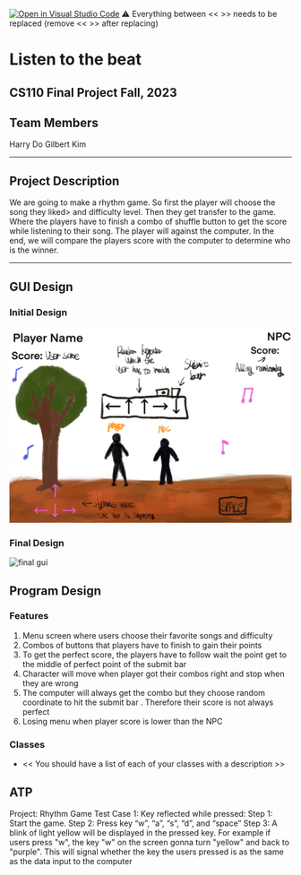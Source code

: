 [![Open in Visual Studio Code](https://classroom.github.com/assets/open-in-vscode-718a45dd9cf7e7f842a935f5ebbe5719a5e09af4491e668f4dbf3b35d5cca122.svg)](https://classroom.github.com/online_ide?assignment_repo_id=12803345&assignment_repo_type=AssignmentRepo)
:warning: Everything between << >> needs to be replaced (remove << >> after replacing)

# Listen to the beat
## CS110 Final Project  Fall, 2023

## Team Members

Harry Do 
Gilbert Kim 

***

## Project Description

We are going to make a rhythm game. So first the player will choose the song they liked>
and difficulty level. Then they get transfer to the game. Where the players have to finish 
a combo of shuffle button to get the score while listening to their song. The player will against the
computer. In the end, we will compare the players score with the computer to determine who is the winner.

***    

## GUI Design

### Initial Design

![initial gui](assets/gui.jpg)

### Final Design

![final gui](assets/finalgui.jpg)

## Program Design

### Features

1. Menu screen where users choose their favorite songs and difficulty 
2. Combos of buttons that players have to finish to gain their points 
3. To get the perfect score, the players have to follow wait the point get to the middle of perfect point 
of the submit bar
4. Character will move when player got their combos right and stop when they are wrong 
5. The computer will always get the combo but they choose random coordinate to hit the submit bar 
. Therefore their score is not always perfect
6. Losing menu when player score is lower than the NPC 

### Classes

- << You should have a list of each of your classes with a description >>

## ATP
Project: Rhythm Game 
    Test Case 1: Key reflected while pressed:
        Step 1: Start the game.
        Step 2: Press key “w”, “a”, “s”, “d”, and “space”
        Step 3: A blink of light yellow will be displayed in the pressed key. For example if users press "w", the key "w" on the screen gonna turn "yellow" and back to "purple". This will signal whether the key the users pressed is as the same as the data input to the computer
        


